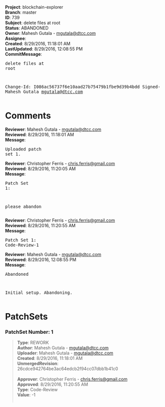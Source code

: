 <strong>Project</strong>: blockchain-explorer<br><strong>Branch</strong>: master<br><strong>ID</strong>: 739<br><strong>Subject</strong>: delete files at root<br><strong>Status</strong>: ABANDONED<br><strong>Owner</strong>: Mahesh Gutala - mgutala@dtcc.com<br><strong>Assignee</strong>:<br><strong>Created</strong>: 8/29/2016, 11:18:01 AM<br><strong>LastUpdated</strong>: 8/29/2016, 12:08:55 PM<br><strong>CommitMessage</strong>:<br><pre>delete files at root

Change-Id: I086ac56737f6e10aad27b75479b1fbe9d39b4bdd
Signed-off-by: Mahesh Gutala <mgutala@dtcc.com>
</pre><h1>Comments</h1><strong>Reviewer</strong>: Mahesh Gutala - mgutala@dtcc.com<br><strong>Reviewed</strong>: 8/29/2016, 11:18:01 AM<br><strong>Message</strong>: <pre>Uploaded patch set 1.</pre><strong>Reviewer</strong>: Christopher Ferris - chris.ferris@gmail.com<br><strong>Reviewed</strong>: 8/29/2016, 11:20:05 AM<br><strong>Message</strong>: <pre>Patch Set 1:

please abandon</pre><strong>Reviewer</strong>: Christopher Ferris - chris.ferris@gmail.com<br><strong>Reviewed</strong>: 8/29/2016, 11:20:55 AM<br><strong>Message</strong>: <pre>Patch Set 1: Code-Review-1</pre><strong>Reviewer</strong>: Mahesh Gutala - mgutala@dtcc.com<br><strong>Reviewed</strong>: 8/29/2016, 12:08:55 PM<br><strong>Message</strong>: <pre>Abandoned

Initial setup. Abandoning.</pre><h1>PatchSets</h1><h3>PatchSet Number: 1</h3><blockquote><strong>Type</strong>: REWORK<br><strong>Author</strong>: Mahesh Gutala - mgutala@dtcc.com<br><strong>Uploader</strong>: Mahesh Gutala - mgutala@dtcc.com<br><strong>Created</strong>: 8/29/2016, 11:18:01 AM<br><strong>UnmergedRevision</strong>: 26cdce942764be3ac64edcb2f94cc07dbb1b41c0<br><br><strong>Approver</strong>: Christopher Ferris - chris.ferris@gmail.com<br><strong>Approved</strong>: 8/29/2016, 11:20:55 AM<br><strong>Type</strong>: Code-Review<br><strong>Value</strong>: -1<br><br></blockquote>